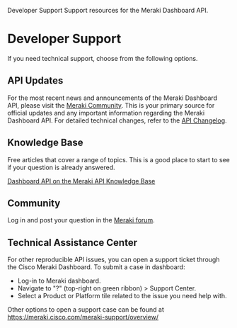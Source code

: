 <seotitle>Developer Support</seotitle>
<seodescription>Support resources for the Meraki Dashboard API.</seodescription>

# Developer Support

If you need technical support, choose from the following options. 

## API Updates
For the most recent news and announcements of the Meraki Dashboard API, please visit the [Meraki Community](https://community.meraki.com/t5/Developers-APIs/bd-p/api ). This is your primary source for official updates and any important information regarding the Meraki Dashboard API. For detailed technical changes, refer to the [API Changelog](https://developer.cisco.com/meraki/whats-new/).

## Knowledge Base

Free articles that cover a range of topics. This is a good place to start to see if your question is already answered.

[Dashboard API on the Meraki API Knowledge Base](https://documentation.meraki.com/General_Administration/Other_Topics/Cisco_Meraki_Dashboard_API)


## Community

Log in and post your question in the [Meraki forum](https://community.meraki.com/t5/Developers-APIs/bd-p/api).


## Technical Assistance Center

For other reproducible API issues, you can open a support ticket through the Cisco Meraki Dashboard. 
To submit a case in dashboard:
* Log-in to Meraki dashboard.
* Navigate to "?" (top-right on green ribbon) > Support Center.
* Select a Product or Platform tile related to the issue you need help with.
  
Other options to open a support case can be found at https://meraki.cisco.com/meraki-support/overview/
